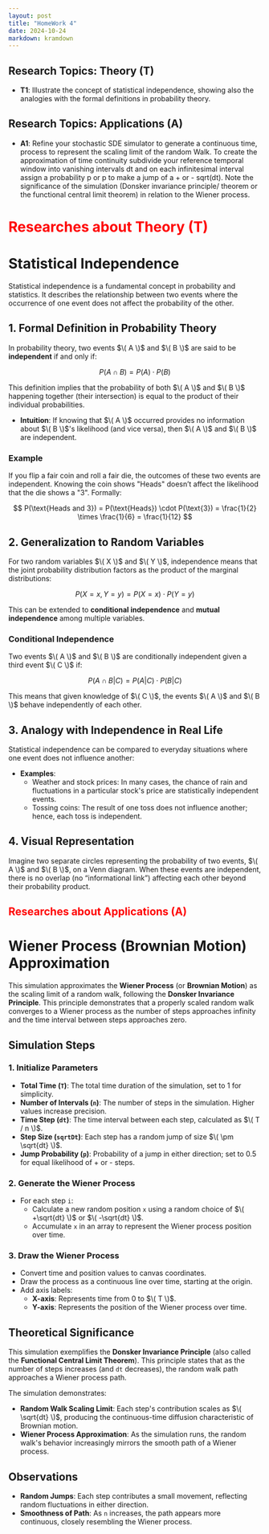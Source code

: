 ```yaml
---
layout: post
title: "HomeWork 4"
date: 2024-10-24
markdown: kramdown
---
```


## Research Topics: Theory (T)

- **T1**:  Illustrate the concept of statistical independence, showing also the analogies with the formal definitions in probability theory.


## Research Topics: Applications (A)

- **A1**: Refine your stochastic SDE simulator to generate a continuous time, process to represent the scaling limit of the random Walk. To create the approximation of time continuity subdivide your reference temporal window into vanishing intervals dt and on each infinitesimal interval assign a probability p or p to make a jump of a + or - sqrt(dt). Note the significance of the simulation (Donsker invariance principle/ theorem or the functional central limit theorem) in relation to the Wiener process. 

# <span style="color:red">Researches about Theory (T)</span>

# Statistical Independence

Statistical independence is a fundamental concept in probability and statistics. It describes the relationship between two events where the occurrence of one event does not affect the probability of the other.

## 1. Formal Definition in Probability Theory

In probability theory, two events $\( A \)$ and $\( B \)$ are said to be **independent** if and only if:

$$
P(A \cap B) = P(A) \cdot P(B)
$$

This definition implies that the probability of both $\( A \)$ and $\( B \)$ happening together (their intersection) is equal to the product of their individual probabilities. 

- **Intuition**: If knowing that $\( A \)$ occurred provides no information about $\( B \)$'s likelihood (and vice versa), then $\( A \)$ and $\( B \)$ are independent.

### Example
If you flip a fair coin and roll a fair die, the outcomes of these two events are independent. Knowing the coin shows "Heads" doesn’t affect the likelihood that the die shows a "3". Formally:

$$
P(\text{Heads and 3}) = P(\text{Heads}) \cdot P(\text{3}) = \frac{1}{2} \times \frac{1}{6} = \frac{1}{12}
$$

## 2. Generalization to Random Variables

For two random variables $\( X \)$ and $\( Y \)$, independence means that the joint probability distribution factors as the product of the marginal distributions:

$$
P(X = x, Y = y) = P(X = x) \cdot P(Y = y)
$$

This can be extended to **conditional independence** and **mutual independence** among multiple variables.

### Conditional Independence
Two events $\( A \)$ and $\( B \)$ are conditionally independent given a third event $\( C \)$ if:

$$
P(A \cap B | C) = P(A | C) \cdot P(B | C)
$$

This means that given knowledge of $\( C \)$, the events $\( A \)$ and $\( B \)$ behave independently of each other.

## 3. Analogy with Independence in Real Life

Statistical independence can be compared to everyday situations where one event does not influence another:

- **Examples**: 
  - Weather and stock prices: In many cases, the chance of rain and fluctuations in a particular stock's price are statistically independent events.
  - Tossing coins: The result of one toss does not influence another; hence, each toss is independent.

## 4. Visual Representation

Imagine two separate circles representing the probability of two events, $\( A \)$ and $\( B \)$, on a Venn diagram. When these events are independent, there is no overlap (no “informational link”) affecting each other beyond their probability product.


## <span style="color:red">Researches about Applications (A)</span>


# Wiener Process (Brownian Motion) Approximation

This simulation approximates the **Wiener Process** (or **Brownian Motion**) as the scaling limit of a random walk, following the **Donsker Invariance Principle**. This principle demonstrates that a properly scaled random walk converges to a Wiener process as the number of steps approaches infinity and the time interval between steps approaches zero.

## Simulation Steps

### 1. Initialize Parameters
   - **Total Time (`T`)**: The total time duration of the simulation, set to 1 for simplicity.
   - **Number of Intervals (`n`)**: The number of steps in the simulation. Higher values increase precision.
   - **Time Step (`dt`)**: The time interval between each step, calculated as $\( T / n \)$.
   - **Step Size (`sqrtDt`)**: Each step has a random jump of size $\( \pm \sqrt{dt} \)$.
   - **Jump Probability (`p`)**: Probability of a jump in either direction; set to 0.5 for equal likelihood of + or - steps.

### 2. Generate the Wiener Process
   - For each step `i`:
     - Calculate a new random position `x` using a random choice of $\( +\sqrt{dt} \)$ or $\( -\sqrt{dt} \)$.
     - Accumulate `x` in an array to represent the Wiener process position over time.

### 3. Draw the Wiener Process
   - Convert time and position values to canvas coordinates.
   - Draw the process as a continuous line over time, starting at the origin.
   - Add axis labels:
     - **X-axis**: Represents time from 0 to $\( T \)$.
     - **Y-axis**: Represents the position of the Wiener process over time.

## Theoretical Significance

This simulation exemplifies the **Donsker Invariance Principle** (also called the **Functional Central Limit Theorem**). This principle states that as the number of steps increases (and `dt` decreases), the random walk path approaches a Wiener process path.

The simulation demonstrates:
   - **Random Walk Scaling Limit**: Each step's contribution scales as $\( \sqrt{dt} \)$, producing the continuous-time diffusion characteristic of Brownian motion.
   - **Wiener Process Approximation**: As the simulation runs, the random walk's behavior increasingly mirrors the smooth path of a Wiener process.

## Observations

- **Random Jumps**: Each step contributes a small movement, reflecting random fluctuations in either direction.
- **Smoothness of Path**: As `n` increases, the path appears more continuous, closely resembling the Wiener process.
